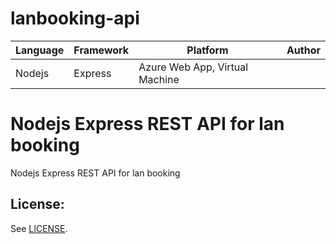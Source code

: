 # lanbooking-api

| Language | Framework | Platform | Author |
| -------- | -------- |--------|--------|
| Nodejs | Express | Azure Web App, Virtual Machine| |


# Nodejs Express REST API for lan booking

Nodejs Express REST API for lan booking

## License:

See [LICENSE](LICENSE).

